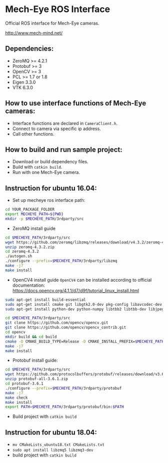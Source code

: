 Mech-Eye ROS Interface
====================
Official ROS interface for Mech-Eye cameras.

<http://www.mech-mind.net/>

## Dependencies:
- ZeroMQ   >= 4.2.1
- Protobuf >= 3
- OpenCV   >= 3
- PCL 	   >= 1.7 or 1.8
- Eigen    3.3.0
- VTK      6.3.0

## How to use interface functions of Mech-Eye cameras:
- Interface functions are declared in ```CameraClient.h```.
- Connect to camera via specific ip address.
- Call other functions.


## How to build and run sample project:

- Download or build dependency files.
- Build with `catkin build`.
- Run with one Mech-Eye camera.

## Instruction for ubuntu 16.04:
- Set up mecheye ros interface path:
```bash
cd YOUR_PACKAGE_FOLDER
export MECHEYE_PATH=${PWD}
mkdir -p $MECHEYE_PATH/3rdparty/src
```

- ZeroMQ install guide

```bash
cd $MECHEYE_PATH/3rdparty/src
wget https://github.com/zeromq/libzmq/releases/download/v4.3.2/zeromq-4.3.2.zip
unzip zeromq-4.3.2.zip
cd zeromq-4.3.2
./autogen.sh
./configure --prefix=$MECHEYE_PATH/3rdparty/libzmq
make -j7
make install
```

- OpenCV4 install guide
`OpenCV4` can be installed according to official documentation: https://docs.opencv.org/4.1.1/d7/d9f/tutorial_linux_install.html

```bash
sudo apt-get install build-essential
sudo apt-get install cmake git libgtk2.0-dev pkg-config libavcodec-dev libavformat-dev libswscale-dev
sudo apt-get install python-dev python-numpy libtbb2 libtbb-dev libjpeg-dev libpng-dev libtiff-dev libjasper-dev libdc1394-22-dev

cd $MECHEYE_PATH/3rdparty/src
git clone https://github.com/opencv/opencv.git
git clone https://github.com/opencv/opencv_contrib.git
cd opencv
mkdir build && cd build
cmake -D CMAKE_BUILD_TYPE=Release -D CMAKE_INSTALL_PREFIX=$MECHEYE_PATH/3rdparty/opencv4 ..
make -j7
make install
```

- Protobuf install guide:

```bash
cd $MECHEYE_PATH/3rdparty/src
wget https://github.com/protocolbuffers/protobuf/releases/download/v3.6.1/protobuf-all-3.6.1.zip
unzip protobuf-all-3.6.1.zip
cd protobuf-3.6.1
./configure --prefix=$MECHEYE_PATH/3rdparty/protobuf
make -j7
make check
make install
export PATH=$MECHEYE_PATH/3rdparty/protobuf/bin:$PATH
```

- Build project with `catkin build`
## Instruction for ubuntu 18.04:
- `mv CMakeLists_ubuntu18.txt CMakeLists.txt`
- `sudo apt install libzmq5 libzmq3-dev`
- build project with `catkin build`
